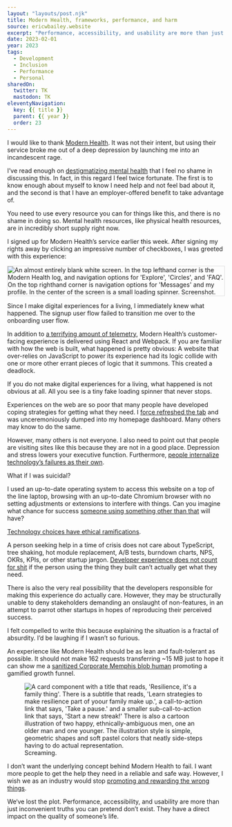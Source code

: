 ```yaml
---
layout: "layouts/post.njk"
title: Modern Health, frameworks, performance, and harm
source: ericwbailey.website
excerpt: "Performance, accessibility, and usability are more than just inconvenient truths you can pretend don’t exist. They have a direct impact on the quality of someone’s life"
date: 2023-02-01
year: 2023
tags:
  - Development
  - Inclusion
  - Performance
  - Personal
sharedOn:
  twitter: TK
  mastodon: TK
eleventyNavigation:
  key: {{ title }}
  parent: {{ year }}
  order: 23
---
```


I would like to thank [Modern Health](https://www.modernhealth.com/). It was not their intent, but using their service broke me out of a deep depression by launching me into an incandescent rage.

I’ve read enough on [destigmatizing mental health](https://osmihelp.org/) that I feel no shame in discussing this. In fact, in this regard I feel twice fortunate. The first is to know enough about myself to know I need help and not feel bad about it, and the second is that I have an employer-offered benefit to take advantage of.

You need to use every resource you can for things like this, and there is no shame in doing so. Mental health resources, like physical health resources, are in incredibly short supply right now.

I signed up for Modern Health’s service earlier this week. After signing my rights away by clicking an impressive number of checkboxes, I was greeted with this experience:

<img
  alt="An almost entirely blank white screen. In the top lefthand corner is the Modern Health log, and navigation options for 'Explore', 'Circles', and 'FAQ'. On the top righthand corner is navigation options for 'Messages' and my profile. In the center of the screen is a small loading spinner. Screenshot."
  loading="lazy"
  style="border: 1px solid #dddddd;"
  src="{{ '/img/posts/modern-health-frameworks-performance-and-harm/modern-health-routing-failure.png' | url }}" />

Since I make digital experiences for a living, I immediately knew what happened. The signup user flow failed to transition me over to the onboarding user flow.

In addition to [a terrifying amount of telemetry](https://builtwith.com/advanced?back=joinmodernhealth.com), Modern Health’s customer-facing experience is delivered using React and Webpack. If you are familiar with how the web is built, what happened is pretty obvious: A website that over-relies on JavaScript to power its experience had its logic collide with one or more other errant pieces of logic that it summons. This created a deadlock.

If you do not make digital experiences for a living, what happened is not obvious at all. All you see is a tiny fake loading spinner that never stops.

Experiences on the web are so poor that many people have developed coping strategies for getting what they need. I [force refreshed the tab](https://filecamp.com/support/problem-solving/hard-refresh/) and was unceremoniously dumped into my homepage dashboard. Many others may know to do the same.

However, many others is not everyone. I also need to point out that people are visiting sites like this because they are not in a good place. Depression and stress lowers your executive function. Furthermore, [people internalize technology’s failures as their own](https://alistapart.com/article/paint-the-picture-not-the-frame/).

What if I was suicidal?

I used an up-to-date operating system to access this website on a top of the line laptop, browsing with an up-to-date Chromium browser with no setting adjustments or extensions to interfere with things. Can you imagine what chance for success [someone using something other than that](https://css-tricks.com/test-your-product-on-a-crappy-laptop/) will have?

[Technology choices have ethical ramifications](https://timkadlec.com/remembers/2019-01-09-the-ethics-of-performance/).

A person seeking help in a time of crisis does not care about TypeScript, tree shaking, hot module replacement, A/B tests, burndown charts, NPS, OKRs, KPIs, or other startup jargon. [Developer experience does not count for shit](https://andy-bell.co.uk/speed-for-who/) if the person using the thing they built can’t actually get what they need.

There is also the very real possibility that the developers responsible for making this experience do actually care. However, they may be structurally unable to deny stakeholders demanding an onslaught of non-features, in an attempt to parrot other startups in hopes of reproducing their perceived success.

I felt compelled to write this because explaining the situation is a fractal of absurdity. I’d be laughing if I wasn’t so furious.

An experience like Modern Health should be as lean and fault-tolerant as possible. It should not make 162 requests transferring ~15 MB just to hope it can show me a [sanitized Corporate Memphis blob human](https://beaconagency.co.uk/post/does-big-tech-design-have-an-authenticity-problem) promoting a gamified growth funnel.

<figure
  role="figure"
  aria-label="Screaming.">
  <img
    alt="A card component with a title that reads, 'Resilience, it's a family thing'. There is a subtitle that reads, 'Learn strategies to make resilience part of yoour family make up.', a call-to-action link that says, 'Take a pause.' and a smaller sub-call-to-action link that says, 'Start a new streak!' There is also a cartoon illustration of two happy, ethnically-ambiguous men, one an older man and one younger. The illustration style is simple, geometric shapes and soft pastel colors that neatly side-steps having to do actual representation."
    loading="lazy"
    src="{{ '/img/posts/modern-health-frameworks-performance-and-harm/resilience-its-a-family-thing.png' | url }}" />
  <figcaption>
    Screaming.
  </figcaption>
</figure>

I don’t want the underlying concept behind Modern Health to fail. I want more people to get the help they need in a reliable and safe way. However, I wish we as an industry would stop [promoting and rewarding the wrong things](https://joshcollinsworth.com/blog/self-fulfilling-prophecy-of-react).

We‘ve lost the plot. Performance, accessibility, and usability are more than just inconvenient truths you can pretend don’t exist. They have a direct impact on the quality of someone’s life.
